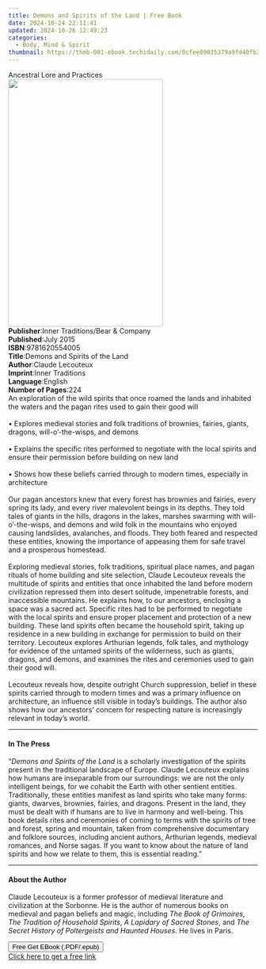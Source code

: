 ```yaml
---
title: Demons and Spirits of the Land | Free Book
date: 2024-10-24 22:11:41
updated: 2024-10-26 12:49:23
categories:
  - Body, Mind & Spirit
thumbnail: https://thmb-001-ebook.techidaily.com/8cfee89035379a9fd40fb28e17dc963fc00b7c3a2f680997bcf22553056d5d05.jpg
---
```

<main id="book-container">
  <div class="flex flex-col">
    <div class="book-brief flex-1 py-6 px-4 sm:p-6 md:py-10 md:px-8">
      <!-- brief-->
      <div class="book-brief-main">Ancestral Lore and Practices</div>
    </div>
    <div
      class="book-meta-info flex-1 grid gap-4 col-start-1 col-end-3 row-start-1 sm:mb-6 sm:grid-cols-4 lg:gap-6 lg:col-start-2 lg:row-end-6 lg:row-span-6 lg:mb-0"
    >
      <div
        class="book-meta-info-left place-content-center mt-4 p-4 text-sm leading-6 col-start-2 col-span-2 dark:text-slate-400"
      >
        <img
          class="w-full h-500 object-cover rounded-lg sm:h-255 sm:col-span-2 lg:col-span-full"
          src="https://img-001-ebook.techidaily.com/bef6c5871db8c03860652bf8b4804ce0d6f7bfc36436a8950d43b4a6d7cb8d88.jpg"
          alt=""
          width="312"
          height="500"
        />
      </div>
      <div
        class="book-meta-info-right mt-2 col-start-1 row-start-2 col-span-3 self-center"
      >
        <!-- meta data  -->
        <div class="flex flex-col px-4 md:px-8">
          <div class="flex-1">
            <strong>Publisher</strong>:<span class="px-2"
              >Inner Traditions/Bear &amp; Company</span
            >
          </div>
          <div class="flex-1">
            <strong>Published</strong>:<span class="px-2">July 2015</span>
          </div>
          <div class="flex-1">
            <strong>ISBN</strong>:<span class="px-2">9781620554005</span>
          </div>
          <div class="flex-1">
            <strong>Title</strong>:<span class="px-2"
              >Demons and Spirits of the Land</span
            >
          </div>
          <div class="flex-1">
            <strong>Author</strong>:<span class="px-2">Claude Lecouteux</span>
          </div>
          <div class="flex-1">
            <strong>Imprint</strong>:<span class="px-2">Inner Traditions</span>
          </div>
          <div class="flex-1">
            <strong>Language</strong>:<span class="px-2">English</span>
          </div>
          <div class="flex-1">
            <strong>Number of Pages</strong>:<span class="px-2">224</span>
          </div>
        </div>
      </div>
    </div>
    <div class="book-description flex-1 py-6 px-4 sm:p-6 md:py-10 md:px-8">
      <div class="book-description-main">
        <div accordion-content="" id="description">
          An exploration of the wild spirits that once roamed the lands and
          inhabited the waters and the pagan rites used to gain their good will
          <br />
          <br />• Explores medieval stories and folk traditions of brownies,
          fairies, giants, dragons, will-o’-the-wisps, and demons <br />
          <br />• Explains the specific rites performed to negotiate with the
          local spirits and ensure their permission before building on new land
          <br />
          <br />• Shows how these beliefs carried through to modern times,
          especially in architecture <br />
          <br />Our pagan ancestors knew that every forest has brownies and
          fairies, every spring its lady, and every river malevolent beings in
          its depths. They told tales of giants in the hills, dragons in the
          lakes, marshes swarming with will-o’-the-wisps, and demons and wild
          folk in the mountains who enjoyed causing landslides, avalanches, and
          floods. They both feared and respected these entities, knowing the
          importance of appeasing them for safe travel and a prosperous
          homestead. <br />
          <br />Exploring medieval stories, folk traditions, spiritual place
          names, and pagan rituals of home building and site selection, Claude
          Lecouteux reveals the multitude of spirits and entities that once
          inhabited the land before modern civilization repressed them into
          desert solitude, impenetrable forests, and inaccessible mountains. He
          explains how, to our ancestors, enclosing a space was a sacred act.
          Specific rites had to be performed to negotiate with the local spirits
          and ensure proper placement and protection of a new building. These
          land spirits often became the household spirit, taking up residence in
          a new building in exchange for permission to build on their territory.
          Lecouteux explores Arthurian legends, folk tales, and mythology for
          evidence of the untamed spirits of the wilderness, such as giants,
          dragons, and demons, and examines the rites and ceremonies used to
          gain their good will. <br />
          <br />Lecouteux reveals how, despite outright Church suppression,
          belief in these spirits carried through to modern times and was a
          primary influence on architecture, an influence still visible in
          today’s buildings. The author also shows how our ancestors’ concern
          for respecting nature is increasingly relevant in today’s world.
        </div>
        <div class="accordion-fader"></div>
      </div>
    </div>
    <div class="book-excerpts flex-1 py-6 px-4 sm:p-6 md:py-10 md:px-8">
      <!-- excerpts-->
      <div class="book-excerpts-main">
        <hr />
        <h4 class="placeholder placeholder-heading">
          <span>In The Press</span>
        </h4>
        <p>
          “<i>Demons and Spirits of the Land</i> is a scholarly investigation of
          the spirits present in the traditional landscape of Europe. Claude
          Lecouteux explains how humans are inseparable from our surroundings:
          we are not the only intelligent beings, for we cohabit the Earth with
          other sentient entities. Traditionally, these entities manifest as
          land spirits who take many forms: giants, dwarves, brownies, fairies,
          and dragons. Present in the land, they must be dealt with if humans
          are to live in harmony and well-being. This book details rites and
          ceremonies of coming to terms with the spirits of tree and forest,
          spring and mountain, taken from comprehensive documentary and folklore
          sources, including ancient authors, Arthurian legends, medieval
          romances, and Norse sagas. If you want to know about the nature of
          land spirits and how we relate to them, this is essential reading.”
        </p>
      </div>
    </div>
    <div class="book-about-author flex-1 py-6 px-4 sm:p-6 md:py-10 md:px-8">
      <!-- about author-->
      <div class="book-main-author-main">
        <hr />
        <h4 class="placeholder placeholder-heading">
          <span>About the Author</span>
        </h4>
        <p>
          Claude Lecouteux is a former professor of medieval literature and
          civilization at the Sorbonne. He is the author of numerous books on
          medieval and pagan beliefs and magic, including
          <i>The Book of Grimoires</i>,
          <i>The Tradition of Household Spirits</i>,
          <i>A Lapidary of Sacred Stones</i>, and
          <i>The Secret History of Poltergeists and Haunted Houses</i>. He lives
          in Paris.
        </p>
      </div>
    </div>
    <div class="book-free-get flex-1 py-6 px-4 sm:p-6 md:py-10 md:px-8">
      <button
        id="btn-free-get"
        class="bg-blue-500 hover:bg-blue-700 text-white font-bold py-2 px-4 rounded"
      >
        Free Get EBook (.PDF/.epub)
      </button>
      <div id="countdown-display" class="px-2 text-lg mt-2"></div>
      <a
        id="free-link"
        class="hidden bg-blue-500 hover:bg-blue-700 text-white font-bold py-2 px-4 rounded"
        href="https://www.ebooks.com/en-us/book/95782096/demons-and-spirits-of-the-land/claude-lecouteux/"
        target="_blank"
        >Click here to get a free link</a
      >
    </div>
    <script>
      let countdownTime = 0;
      let countdownInterval = null;
      document
        .getElementById('btn-free-get')
        .addEventListener('click', startCountdown);
      function startCountdown() {
        countdownTime = new Date().getTime() + 60000 * 3;
        countdownInterval = setInterval(updateCountdown, 1000);
        document.getElementById('btn-free-get').disabled = true;
        document
          .getElementById('btn-free-get')
          .classList.add('bg-gray-500', 'cursor-not-allowed');
      }
      function updateCountdown() {
        let currentTime = new Date().getTime();
        let timeLeft = countdownTime - currentTime;
        let secondsLeft = Math.floor(timeLeft / 1000);
        document.getElementById('countdown-display').innerHTML =
          `Remaining time: ${secondsLeft} seconds.`;
        if (secondsLeft <= 0) {
          clearInterval(countdownInterval);
          document.getElementById('btn-free-get').classList.add('hidden');
          document.getElementById('free-link').classList.remove('hidden');
          document.getElementById('countdown-display').innerHTML = '';
        }
      }
    </script>
  </div>
</main>
